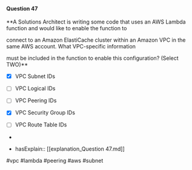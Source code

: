 #### Question  47


**A Solutions Architect is writing some code that uses an AWS Lambda function and would like to enable the function to

connect to an Amazon ElastiCache cluster within an Amazon VPC in the same AWS account. What VPC-specific information

must be included in the function to enable this configuration? (Select TWO)**


- [x] VPC Subnet IDs


- [ ] VPC Logical IDs


- [ ] VPC Peering IDs


- [x] VPC Security Group IDs


- [ ] VPC Route Table IDs


*

- hasExplain:: [[explanation_Question  47.md]]

#vpc #lambda #peering #aws #subnet 